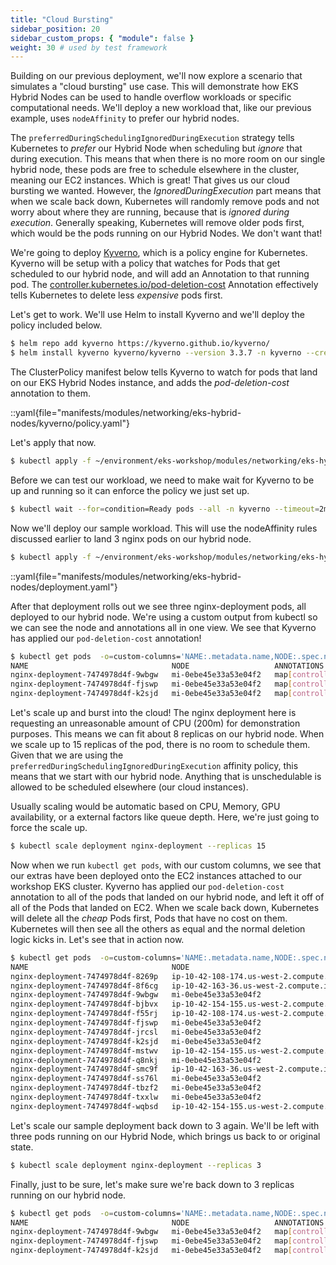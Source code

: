 ```yaml
---
title: "Cloud Bursting"
sidebar_position: 20
sidebar_custom_props: { "module": false }
weight: 30 # used by test framework
---
```


Building on our previous deployment, we'll now explore a scenario that simulates a "cloud bursting" use case. This will demonstrate how EKS Hybrid Nodes can be used to handle overflow workloads or specific computational needs. We'll deploy a new workload that, like our previous example, uses `nodeAffinity` to prefer our hybrid nodes.

The `preferredDuringSchedulingIgnoredDuringExecution` strategy tells Kubernetes
to _prefer_ our Hybrid Node when scheduling but _ignore_ that during execution.
This means that when there is no more room on our single hybrid node, these pods
are free to schedule elsewhere in the cluster, meaning our EC2 instances. Which
is great! That gives us our cloud bursting we wanted. However, the
_IgnoredDuringExecution_ part means that when we scale back down, Kubernetes
will randomly remove pods and not worry about where they are running, because
that is _ignored during execution_. Generally speaking, Kubernetes will remove
older pods first, which would be the pods running on our Hybrid Nodes. We don't
want that!

We're going to deploy [Kyverno](https://kyverno.io/), which is a policy engine
for Kubernetes. Kyverno will be setup with a policy that watches for Pods that
get scheduled to our hybrid node, and will add an Annotation to that running
pod. The
[controller.kubernetes.io/pod-deletion-cost](https://kubernetes.io/docs/concepts/workloads/controllers/replicaset/#pod-deletion-cost)
Annotation effectively tells Kubernetes to delete less _expensive_ pods first.

Let's get to work. We'll use Helm to install Kyverno and we'll deploy the policy included below.

```bash timeout=300 wait=30
$ helm repo add kyverno https://kyverno.github.io/kyverno/
$ helm install kyverno kyverno/kyverno --version 3.3.7 -n kyverno --create-namespace -f ~/environment/eks-workshop/modules/networking/eks-hybrid-nodes/kyverno/values.yaml

```

The ClusterPolicy manifest below tells Kyverno to watch for pods that
land on our EKS Hybrid Nodes instance, and adds the _pod-deletion-cost_
annotation to them.

::yaml{file="manifests/modules/networking/eks-hybrid-nodes/kyverno/policy.yaml"}

Let's apply that now.

```bash timeout=300 wait=30
$ kubectl apply -f ~/environment/eks-workshop/modules/networking/eks-hybrid-nodes/kyverno/policy.yaml
```

Before we can test our workload, we need to make wait for Kyverno to be up and
running so it can enforce the policy we just set up.

```bash timeout=300 wait=30
$ kubectl wait --for=condition=Ready pods --all -n kyverno --timeout=2m
```

Now we'll deploy our sample workload. This will use the nodeAffinity rules discussed earlier to land 3 nginx pods on our hybrid node.

```bash timeout=300 wait=30
$ kubectl apply -f ~/environment/eks-workshop/modules/networking/eks-hybrid-nodes/deployment.yaml
```

::yaml{file="manifests/modules/networking/eks-hybrid-nodes/deployment.yaml"}

After that deployment rolls out we see three nginx-deployment pods, all deployed
to our hybrid node. We're using a custom output from kubectl so we can see the
node and annotations all in one view. We see that Kyverno has applied our
`pod-deletion-cost` annotation!

```bash timeout=300 wait=30
$ kubectl get pods  -o=custom-columns='NAME:.metadata.name,NODE:.spec.nodeName,ANNOTATIONS:.metadata.annotations'
NAME                                NODE                   ANNOTATIONS
nginx-deployment-7474978d4f-9wbgw   mi-0ebe45e33a53e04f2   map[controller.kubernetes.io/pod-deletion-cost:1]
nginx-deployment-7474978d4f-fjswp   mi-0ebe45e33a53e04f2   map[controller.kubernetes.io/pod-deletion-cost:1]
nginx-deployment-7474978d4f-k2sjd   mi-0ebe45e33a53e04f2   map[controller.kubernetes.io/pod-deletion-cost:1]
```

Let's scale up and burst into the cloud! The nginx deployment here is requesting
an unreasonable amount of CPU (200m) for demonstration purposes. This means we
can fit about 8 replicas on our hybrid node. When we scale up to 15 replicas of
the pod, there is no room to schedule them. Given that we are using the
`preferredDuringSchedulingIgnoredDuringExecution` affinity policy, this means
that we start with our hybrid node. Anything that is unschedulable is allowed to
be scheduled elsewhere (our cloud instances).

Usually scaling would be automatic based on CPU, Memory, GPU availability, or a
external factors like queue depth. Here, we're just going to force the scale
up.

```bash timeout=300 wait=30
$ kubectl scale deployment nginx-deployment --replicas 15
```

Now when we run `kubectl get pods`, with our custom columns, we see that our
extras have been deployed onto the EC2 instances attached to our workshop EKS
cluster. Kyverno has applied our `pod-deletion-cost` annotation to all of the
pods that landed on our hybrid node, and left it off of all of the Pods that
landed on EC2. When we scale back down, Kubernetes will delete all the _cheap_
Pods first, Pods that have no cost on them. Kubernetes will then see all the
others as equal and the normal deletion logic kicks in. Let's see that in action
now.

```bash timeout=300 wait=30
$ kubectl get pods  -o=custom-columns='NAME:.metadata.name,NODE:.spec.nodeName,ANNOTATIONS:.metadata.annotations'
NAME                                NODE                                          ANNOTATIONS
nginx-deployment-7474978d4f-8269p   ip-10-42-108-174.us-west-2.compute.internal   <none>
nginx-deployment-7474978d4f-8f6cg   ip-10-42-163-36.us-west-2.compute.internal    <none>
nginx-deployment-7474978d4f-9wbgw   mi-0ebe45e33a53e04f2                          map[controller.kubernetes.io/pod-deletion-cost:1]
nginx-deployment-7474978d4f-bjbvx   ip-10-42-154-155.us-west-2.compute.internal   <none>
nginx-deployment-7474978d4f-f55rj   ip-10-42-108-174.us-west-2.compute.internal   <none>
nginx-deployment-7474978d4f-fjswp   mi-0ebe45e33a53e04f2                          map[controller.kubernetes.io/pod-deletion-cost:1]
nginx-deployment-7474978d4f-jrcsl   mi-0ebe45e33a53e04f2                          map[controller.kubernetes.io/pod-deletion-cost:1]
nginx-deployment-7474978d4f-k2sjd   mi-0ebe45e33a53e04f2                          map[controller.kubernetes.io/pod-deletion-cost:1]
nginx-deployment-7474978d4f-mstwv   ip-10-42-154-155.us-west-2.compute.internal   <none>
nginx-deployment-7474978d4f-q8nkj   mi-0ebe45e33a53e04f2                          map[controller.kubernetes.io/pod-deletion-cost:1]
nginx-deployment-7474978d4f-smc9f   ip-10-42-163-36.us-west-2.compute.internal    <none>
nginx-deployment-7474978d4f-ss76l   mi-0ebe45e33a53e04f2                          map[controller.kubernetes.io/pod-deletion-cost:1]
nginx-deployment-7474978d4f-tbzf2   mi-0ebe45e33a53e04f2                          map[controller.kubernetes.io/pod-deletion-cost:1]
nginx-deployment-7474978d4f-txxlw   mi-0ebe45e33a53e04f2                          map[controller.kubernetes.io/pod-deletion-cost:1]
nginx-deployment-7474978d4f-wqbsd   ip-10-42-154-155.us-west-2.compute.internal   <none>
```

Let's scale our sample deployment back down to 3 again. We'll be left with three pods running on our Hybrid Node, which brings us back to or original state.

```bash timeout=300 wait=30
$ kubectl scale deployment nginx-deployment --replicas 3
```

Finally, just to be sure, let's make sure we're back down to 3 replicas running on our hybrid node.

```bash timeout=300 wait=30
$ kubectl get pods  -o=custom-columns='NAME:.metadata.name,NODE:.spec.nodeName,ANNOTATIONS:.metadata.annotations'
NAME                                NODE                   ANNOTATIONS
nginx-deployment-7474978d4f-9wbgw   mi-0ebe45e33a53e04f2   map[controller.kubernetes.io/pod-deletion-cost:1]
nginx-deployment-7474978d4f-fjswp   mi-0ebe45e33a53e04f2   map[controller.kubernetes.io/pod-deletion-cost:1]
nginx-deployment-7474978d4f-k2sjd   mi-0ebe45e33a53e04f2   map[controller.kubernetes.io/pod-deletion-cost:1]
```
